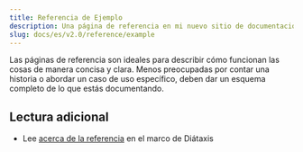 ```yaml
---
title: Referencia de Ejemplo
description: Una página de referencia en mi nuevo sitio de documentación de Starlight.
slug: docs/es/v2.0/reference/example
---
```


Las páginas de referencia son ideales para describir cómo funcionan las cosas de manera concisa y clara.
Menos preocupadas por contar una historia o abordar un caso de uso específico, deben dar un esquema completo de lo que estás documentando.

## Lectura adicional

* Lee [acerca de la referencia](https://diataxis.fr/reference/) en el marco de Diátaxis
